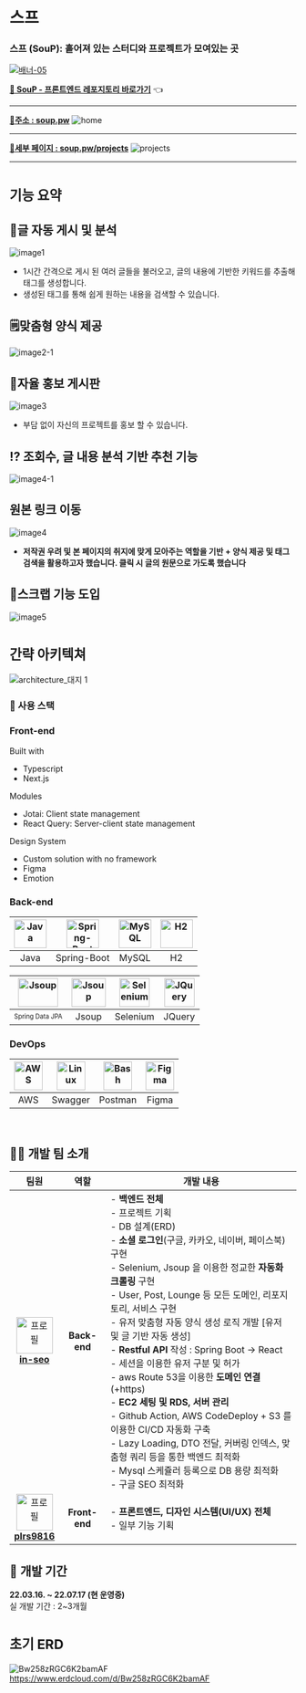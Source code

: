 <h1>스프</h1>
<h3>스프 (SouP): 흩어져 있는 스터디와 프로젝트가 모여있는 곳</h3>

[![배너-05](https://user-images.githubusercontent.com/94730032/177748360-33b02f88-e191-439d-a250-3a0e952ab5fd.jpg)](https://soup.pw)

[**🔗 SouP - 프론트엔드 레포지토리 바로가기**](https://github.com/plrs9816/soup-frontend/) 👈

<hr>

**[🔗주소 : soup.pw](https://soup.pw)**
![home](https://user-images.githubusercontent.com/94730032/180217883-243b428a-d5c7-404b-9857-333511a807de.gif)

<hr>

**[🔗세부 페이지 : soup.pw/projects](https://soup.pw/projects)**
![projects](https://user-images.githubusercontent.com/94730032/180216226-d1541e8f-124d-44f1-ba79-a54936e0ec5b.gif)

<hr>

# <small>기능 요약</small>

## 🚀글 자동 게시 및 분석

![image1](https://s3.us-west-2.amazonaws.com/secure.notion-static.com/0b77c66c-872c-4b87-a296-46e6467d53e8/Untitled.png?X-Amz-Algorithm=AWS4-HMAC-SHA256&X-Amz-Content-Sha256=UNSIGNED-PAYLOAD&X-Amz-Credential=AKIAT73L2G45EIPT3X45%2F20220912%2Fus-west-2%2Fs3%2Faws4_request&X-Amz-Date=20220912T052256Z&X-Amz-Expires=86400&X-Amz-Signature=13403d1481049774ab59c2f3eb1f67c9ab38fe080d405ce8cdc2bed7b5e0ba36&X-Amz-SignedHeaders=host&response-content-disposition=filename%20%3D%22Untitled.png%22&x-id=GetObject)

- 1시간 간격으로 게시 된 여러 글들을 불러오고, 글의 내용에 기반한 키워드를 추출해 태그를 생성합니다.
- 생성된 태그를 통해 쉽게 원하는 내용을 검색할 수 있습니다.

## 🗒️맞춤형 양식 제공

![image2-1](https://s3.us-west-2.amazonaws.com/secure.notion-static.com/e1e77e9b-7a7f-409e-b8ec-eb0650dec0df/Untitled.png?X-Amz-Algorithm=AWS4-HMAC-SHA256&X-Amz-Content-Sha256=UNSIGNED-PAYLOAD&X-Amz-Credential=AKIAT73L2G45EIPT3X45%2F20220912%2Fus-west-2%2Fs3%2Faws4_request&X-Amz-Date=20220912T052353Z&X-Amz-Expires=86400&X-Amz-Signature=b722832de3528db20542bc7672d80e85103ddaaed52763ad11204957e4058b34&X-Amz-SignedHeaders=host&response-content-disposition=filename%20%3D%22Untitled.png%22&x-id=GetObject)

## 📢자율 홍보 게시판

![image3](https://s3.us-west-2.amazonaws.com/secure.notion-static.com/2678bcf0-4c3d-4807-a6a6-95ddec105037/Untitled.png?X-Amz-Algorithm=AWS4-HMAC-SHA256&X-Amz-Content-Sha256=UNSIGNED-PAYLOAD&X-Amz-Credential=AKIAT73L2G45EIPT3X45%2F20220912%2Fus-west-2%2Fs3%2Faws4_request&X-Amz-Date=20220912T052658Z&X-Amz-Expires=86400&X-Amz-Signature=1ce23ff3054774f025243323a4d2e4c15f543fadbe15830c2aa5863201833893&X-Amz-SignedHeaders=host&response-content-disposition=filename%20%3D%22Untitled.png%22&x-id=GetObject)

- 부담 없이 자신의 프로젝트를 홍보 할 수 있습니다.

## ⁉️ 조회수, 글 내용 분석 기반 추천 기능

![image4-1](https://s3.us-west-2.amazonaws.com/secure.notion-static.com/2c708d98-0d08-457d-8781-aa1fef3cc121/Untitled.png?X-Amz-Algorithm=AWS4-HMAC-SHA256&X-Amz-Content-Sha256=UNSIGNED-PAYLOAD&X-Amz-Credential=AKIAT73L2G45EIPT3X45%2F20220912%2Fus-west-2%2Fs3%2Faws4_request&X-Amz-Date=20220912T052513Z&X-Amz-Expires=86400&X-Amz-Signature=e220b0e8f3964b7494c0280d69f867e4df38f783efc9af40d898036647a47195&X-Amz-SignedHeaders=host&response-content-disposition=filename%20%3D%22Untitled.png%22&x-id=GetObject)

## 원본 링크 이동

![image4](https://s3.us-west-2.amazonaws.com/secure.notion-static.com/f236199e-40c8-4330-a11a-d04fc84bf144/Untitled.png?X-Amz-Algorithm=AWS4-HMAC-SHA256&X-Amz-Content-Sha256=UNSIGNED-PAYLOAD&X-Amz-Credential=AKIAT73L2G45EIPT3X45%2F20220912%2Fus-west-2%2Fs3%2Faws4_request&X-Amz-Date=20220912T052528Z&X-Amz-Expires=86400&X-Amz-Signature=5d464697c571a7e0826f6fd20c46e015377a6dbf4463a03a4e47ecc54036e1f1&X-Amz-SignedHeaders=host&response-content-disposition=filename%20%3D%22Untitled.png%22&x-id=GetObject)

- **저작권 우려 및 본 페이지의 취지에 맞게 모아주는 역할을 기반 + 양식 제공 및 태그 검색을 활용하고자 했습니다. 클릭 시 글의 원문으로 가도록 했습니다**

## 📝스크랩 기능 도입

![image5](https://s3.us-west-2.amazonaws.com/secure.notion-static.com/581283db-b633-44b4-850b-e9f9ab42fad2/Untitled.png?X-Amz-Algorithm=AWS4-HMAC-SHA256&X-Amz-Content-Sha256=UNSIGNED-PAYLOAD&X-Amz-Credential=AKIAT73L2G45EIPT3X45%2F20220912%2Fus-west-2%2Fs3%2Faws4_request&X-Amz-Date=20220912T052726Z&X-Amz-Expires=86400&X-Amz-Signature=1848b11a7456d1139d13bf4c5324e96a7cf5d4a60737e9d6de9aa9f15aeafdf0&X-Amz-SignedHeaders=host&response-content-disposition=filename%20%3D%22Untitled.png%22&x-id=GetObject)

# <small>간략 아키텍쳐</small>

![architecture_대지 1](https://user-images.githubusercontent.com/94730032/180914096-5269518b-386e-49d6-82c5-df239f8f5f2a.jpg)

### 📜 사용 스택

### **Front-end**

Built with

- Typescript
- Next.js

Modules

- Jotai: Client state management
- React Query: Server-client state management

Design System

- Custom solution with no framework
- Figma
- Emotion

### **Back-end**

| <img src="https://profilinator.rishav.dev/skills-assets/java-original-wordmark.svg" alt="Java" width="57px" height="50px" /> | <img src="https://www.seekpng.com/png/full/8-80775_spring-logo-png-transparent-spring-java.png" alt="Spring-Boot" width="57px" height="50px" /> | <img src="https://profilinator.rishav.dev/skills-assets/mysql-original-wordmark.svg" alt="MySQL" width="57px" height="50px" /> | <img src="https://www.h2database.com/html/images/h2-logo-2.png" alt="H2" width="57px" height="50px" /> |
| :--------------------------------------------------------------------------------------------------------------------------: | :---------------------------------------------------------------------------------------------------------------------------------------------: | :----------------------------------------------------------------------------------------------------------------------------: | :----------------------------------------------------------------------------------------------------: |
|                                                             Java                                                             |                                                                   Spring-Boot                                                                   |                                                             MySQL                                                              |                                                   H2                                                   |

| <img src="https://velog.velcdn.com/images/do-hoon/post/02577821-7565-47ad-8cdf-9e5a764e0ce5/image.png" alt="Jsoup" width="70px" height="50px" /> | <img src="https://cdn.javacodeexamples.com/wp-content/uploads/Jsoup.png" alt="Jsoup" width="60px" height="50px" /> | <img src="https://blog.kakaocdn.net/dn/cQujw2/btqG6dk3tIB/Ho2Ur3C7I1RFIVkAI7pGHK/img.png" alt="Selenium" width="53px" height="50px" /> | <img src="https://profilinator.rishav.dev/skills-assets/jquery.png" alt="JQuery" width="53px" height="50px" /> |
| :----------------------------------------------------------------------------------------------------------------------------------------------: | :----------------------------------------------------------------------------------------------------------------: | :------------------------------------------------------------------------------------------------------------------------------------: | :------------------------------------------------------------------------------------------------------------: |
|                                                 <small><small> Spring Data JPA </small></small>                                                  |                                                       Jsoup                                                        |                                                                Selenium                                                                |                                                     JQuery                                                     |

### **DevOps**

| <img src="https://pbs.twimg.com/profile_images/1351702967561252865/aXfcETIt_400x400.jpg" alt="AWS" width="50px" height="50px" /> | <img src="https://camo.githubusercontent.com/b7d19c6289de6da371364af3194a90808029893ee5b6a3d0e48d048fa66fc848/68747470733a2f2f75706c6f61642e77696b696d656469612e6f72672f77696b6970656469612f636f6d6d6f6e732f612f61622f537761676765722d6c6f676f2e706e67" alt="Linux" width="50px" height="50px" /> | <img src="https://res.cloudinary.com/postman/image/upload/t_team_logo/v1629869194/team/2893aede23f01bfcbd2319326bc96a6ed0524eba759745ed6d73405a3a8b67a8" alt="Bash" width="50px" height="50px" /> | <img src="https://profilinator.rishav.dev/skills-assets/figma-icon.svg" alt="Figma" width="50px" height="50px" /> |
| :------------------------------------------------------------------------------------------------------------------------------: | :-----------------------------------------------------------------------------------------------------------------------------------------------------------------------------------------------------------------------------------------------------------------------------------------------: | :-----------------------------------------------------------------------------------------------------------------------------------------------------------------------------------------------: | :---------------------------------------------------------------------------------------------------------------: |
|                                                               AWS                                                                |                                                                                                                                              Swagger                                                                                                                                              |                                                                                              Postman                                                                                              |                                                       Figma                                                       |

<br />

## 🧑‍🧑 개발 팀 소개

|                                                                                    팀원                                                                                    |          역할          | <div align="center">개발 내용<div>                                                                                                                                                                                                                                                                                                                                                                                                                                                                                                                                                                                                                                                                                                         |
| :------------------------------------------------------------------------------------------------------------------------------------------------------------------------: | :--------------------: | :----------------------------------------------------------------------------------------------------------------------------------------------------------------------------------------------------------------------------------------------------------------------------------------------------------------------------------------------------------------------------------------------------------------------------------------------------------------------------------------------------------------------------------------------------------------------------------------------------------------------------------------------------------------------------------------------------------------------------------------- |
|   <a href="https://github.com/in-seo" target="_blank"><img src="https://avatars.githubusercontent.com/u/94730032?v=4" width="64px" alt="프로필" /><br/><b>in-seo</b></a>   | <b>Back-end</b><br />  | - <b>백엔드 전체</b><br/> - 프로젝트 기획 <br>- DB 설계(ERD)<br>- <b>소셜 로그인</b>(구글, 카카오, 네이버, 페이스북) 구현<br>- Selenium, Jsoup 을 이용한 정교한 <b>자동화 크롤링</b> 구현<br>- User, Post, Lounge 등 모든 도메인, 리포지토리, 서비스 구현<br>- 유저 맞춤형 자동 양식 생성 로직 개발 [유저 및 글 기반 자동 생성]<br>- <b>Restful API</b> 작성 : Spring Boot -> React<br>- 세션을 이용한 유저 구분 및 허가<br>- aws Route 53을 이용한 <b>도메인 연결</b>(+https)<br>- <b>EC2 세팅 및 RDS, 서버 관리</b><br>- Github Action, AWS CodeDeploy + S3 를 이용한 CI/CD 자동화 구축<br>- Lazy Loading, DTO 전달, 커버링 인덱스, 맞춤형 쿼리 등을 통한 백엔드 최적화<br>- Mysql 스케쥴러 등록으로 DB 용량 최적화<br>- 구글 SEO 최적화 |
| <a href="https://github.com/plrs9816" target="_blank"><img src="https://avatars.githubusercontent.com/u/61955474?v=4" width="64px" alt="프로필" /><br/><b>plrs9816</b></a> | <b>Front-end</b><br /> | - <b>프론트엔드, 디자인 시스템(UI/UX) 전체</b> <br/> - 일부 기능 기획                                                                                                                                                                                                                                                                                                                                                                                                                                                                                                                                                                                                                                                                      |

## 📅 개발 기간

<strong>22.03.16. ~ 22.07.17 (현 운영중)</strong><br>
실 개발 기간 : 2~3개월

# <small>초기 ERD</small>

![Bw258zRGC6K2bamAF](https://user-images.githubusercontent.com/94730032/170948911-3a90aaee-8768-43c7-b26b-77f7d8ba15e7.png)
https://www.erdcloud.com/d/Bw258zRGC6K2bamAF
